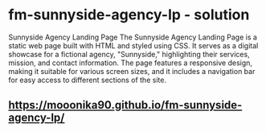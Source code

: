 # fm-sunnyside-agency-lp - solution

Sunnyside Agency Landing Page
The Sunnyside Agency Landing Page is a static web page built with HTML and styled using CSS. It serves as a digital showcase for a fictional agency, "Sunnyside," highlighting their services, mission, and contact information. The page features a responsive design, making it suitable for various screen sizes, and it includes a navigation bar for easy access to different sections of the site.

## https://mooonika90.github.io/fm-sunnyside-agency-lp/
